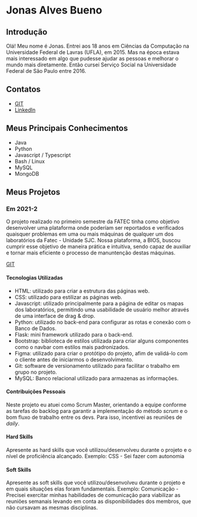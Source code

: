 # Jonas Alves Bueno

## Introdução

Olá! Meu nome é Jonas. Entrei aos 18 anos em Ciências da Computação na Universidade Federal de Lavras (UFLA), em 2015. Mas na época estava mais interessado em algo que pudesse ajudar as pessoas e melhorar o mundo mais diretamente. Então cursei Serviço Social na Universidade Federal de São Paulo entre 2016. 

## Contatos
* [GIT](https://github.com/dodekafonos)
* [LinkedIn](https://www.linkedin.com/in/jonas-alves/)

## Meus Principais Conhecimentos
- Java 
- Python
- Javascript / Typescript
- Bash / Linux
- MySQL
- MongoDB

## Meus Projetos

### Em 2021-2
O projeto realizado no primeiro semestre da FATEC tinha como objetivo desenvolver uma plataforma onde poderíam ser reportados e verificados quaisquer problemas em uma ou mais máquinas de qualquer um dos laboratórios da Fatec - Unidade SJC. Nossa plataforma, a BIOS, buscou cumprir esse objetivo de maneira prática e intuitiva, sendo capaz de auxiliar e tornar mais eficiente o processo de manuntenção destas máquinas.

[GIT](https://github.com/m-u-l-a-s/BIOS)

#### Tecnologias Utilizadas
- HTML: utilizado para criar a estrutura das páginas web.
- CSS: utilizado para estilizar as páginas web.
- Javascript: utilizado principalmente para a página de editar os mapas dos laboratórios, permitindo uma usabilidade de usuário melhor através de uma interface de drag & drop.
- Python: utilizado no back-end para configurar as rotas e conexão com o Banco de Dados.
- Flask: mini framework utilizado para o back-end.
- Bootstrap: biblioteca de estilos utilizada para criar alguns componentes como o navbar com estilos mais padronizados.
- Figma: utilizado para criar o protótipo do projeto, afim de validá-lo com o cliente antes de iniciarmos o desenvolvimento.
- Git: software de versionamento utilizado para facilitar o trabalho em grupo no projeto.
- MySQL: Banco relacional utilizado para armazenas as informações.

#### Contribuições Pessoais
Neste projeto eu atuei como Scrum Master, orientando a equipe conforme as tarefas do backlog para garantir a implementação do método _scrum_ e o bom fluxo de trabalho entre os devs. Para isso, incentivei as reuniões de _daily_.

#### Hard Skills
Apresente as hard skills que você utilizou/desenvolveu durante o projeto e o nível de proficiência alcançado. Exemplo: CSS - Sei fazer com autonomia

#### Soft Skills
Apresente as soft skills que você utilizou/desenvolveu durante o projeto e em quais situações elas foram fundamentais. Exemplo: Comunicação - Precisei exercitar minhas habilidades de comunicação para viabilizar as reuniões semanais levando em conta as disponibilidades dos membros, que não cursavam as mesmas disciplinas.






